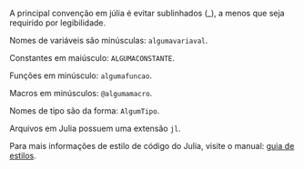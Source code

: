 A principal convenção em júlia é evitar sublinhados (_), a menos que seja requirido por legibilidade.

Nomes de variáveis são minúsculas: `algumavariaval`.

Constantes em maiúsculo: `ALGUMACONSTANTE`.

Funções em minúsculo:  `algumafuncao`.

Macros em minúsculos: `@algumamacro`.

Nomes de tipo são da forma: `AlgumTipo`. 

Arquivos em Julia possuem uma extensão `jl`.

Para mais informações de estilo de código do Julia, visite o manual: [guia de estilos](https://docs.julialang.org/en/stable/manual/style-guide/).
